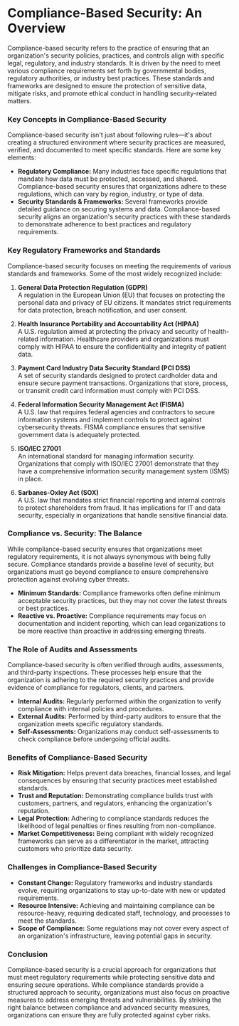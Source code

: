 # Compliance-Based Security: An Overview

Compliance-based security refers to the practice of ensuring that an organization's security policies, practices, and controls align with specific legal, regulatory, and industry standards. It is driven by the need to meet various compliance requirements set forth by governmental bodies, regulatory authorities, or industry best practices. These standards and frameworks are designed to ensure the protection of sensitive data, mitigate risks, and promote ethical conduct in handling security-related matters.

### Key Concepts in Compliance-Based Security

Compliance-based security isn't just about following rules—it's about creating a structured environment where security practices are measured, verified, and documented to meet specific standards. Here are some key elements:

- **Regulatory Compliance:** Many industries face specific regulations that mandate how data must be protected, accessed, and shared. Compliance-based security ensures that organizations adhere to these regulations, which can vary by region, industry, or type of data.
- **Security Standards & Frameworks:** Several frameworks provide detailed guidance on securing systems and data. Compliance-based security aligns an organization's security practices with these standards to demonstrate adherence to best practices and regulatory requirements.

### Key Regulatory Frameworks and Standards

Compliance-based security focuses on meeting the requirements of various standards and frameworks. Some of the most widely recognized include:

1. **General Data Protection Regulation (GDPR)**  
   A regulation in the European Union (EU) that focuses on protecting the personal data and privacy of EU citizens. It mandates strict requirements for data protection, breach notification, and user consent.

2. **Health Insurance Portability and Accountability Act (HIPAA)**  
   A U.S. regulation aimed at protecting the privacy and security of health-related information. Healthcare providers and organizations must comply with HIPAA to ensure the confidentiality and integrity of patient data.

3. **Payment Card Industry Data Security Standard (PCI DSS)**  
   A set of security standards designed to protect cardholder data and ensure secure payment transactions. Organizations that store, process, or transmit credit card information must comply with PCI DSS.

4. **Federal Information Security Management Act (FISMA)**  
   A U.S. law that requires federal agencies and contractors to secure information systems and implement controls to protect against cybersecurity threats. FISMA compliance ensures that sensitive government data is adequately protected.

5. **ISO/IEC 27001**  
   An international standard for managing information security. Organizations that comply with ISO/IEC 27001 demonstrate that they have a comprehensive information security management system (ISMS) in place.

6. **Sarbanes-Oxley Act (SOX)**  
   A U.S. law that mandates strict financial reporting and internal controls to protect shareholders from fraud. It has implications for IT and data security, especially in organizations that handle sensitive financial data.

### Compliance vs. Security: The Balance

While compliance-based security ensures that organizations meet regulatory requirements, it is not always synonymous with being fully secure. Compliance standards provide a baseline level of security, but organizations must go beyond compliance to ensure comprehensive protection against evolving cyber threats.

- **Minimum Standards:** Compliance frameworks often define minimum acceptable security practices, but they may not cover the latest threats or best practices.
- **Reactive vs. Proactive:** Compliance requirements may focus on documentation and incident reporting, which can lead organizations to be more reactive than proactive in addressing emerging threats.

### The Role of Audits and Assessments

Compliance-based security is often verified through audits, assessments, and third-party inspections. These processes help ensure that the organization is adhering to the required security practices and provide evidence of compliance for regulators, clients, and partners.

- **Internal Audits:** Regularly performed within the organization to verify compliance with internal policies and procedures.
- **External Audits:** Performed by third-party auditors to ensure that the organization meets specific regulatory standards.
- **Self-Assessments:** Organizations may conduct self-assessments to check compliance before undergoing official audits.

### Benefits of Compliance-Based Security

- **Risk Mitigation:** Helps prevent data breaches, financial losses, and legal consequences by ensuring that security practices meet established standards.
- **Trust and Reputation:** Demonstrating compliance builds trust with customers, partners, and regulators, enhancing the organization's reputation.
- **Legal Protection:** Adhering to compliance standards reduces the likelihood of legal penalties or fines resulting from non-compliance.
- **Market Competitiveness:** Being compliant with widely recognized frameworks can serve as a differentiator in the market, attracting customers who prioritize data security.

### Challenges in Compliance-Based Security

- **Constant Change:** Regulatory frameworks and industry standards evolve, requiring organizations to stay up-to-date with new or updated requirements.
- **Resource Intensive:** Achieving and maintaining compliance can be resource-heavy, requiring dedicated staff, technology, and processes to meet the standards.
- **Scope of Compliance:** Some regulations may not cover every aspect of an organization's infrastructure, leaving potential gaps in security.

### Conclusion

Compliance-based security is a crucial approach for organizations that must meet regulatory requirements while protecting sensitive data and ensuring secure operations. While compliance standards provide a structured approach to security, organizations must also focus on proactive measures to address emerging threats and vulnerabilities. By striking the right balance between compliance and advanced security measures, organizations can ensure they are fully protected against cyber risks.

